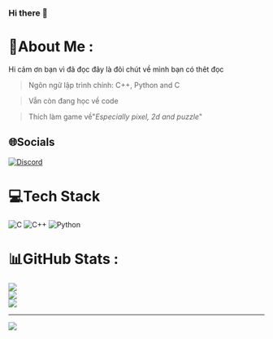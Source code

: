 ### Hi there 👋

# 💫About Me :
Hi cảm ơn bạn vì đã đọc đây là đôi chút về mình bạn có thêt đọc
                                            
>Ngôn ngữ lập trình chính: C++, Python and C

>Vẫn còn đang học về code

>Thích làm game về"*Especially pixel, 2d and puzzle*"




## 🌐Socials
[![Discord](https://img.shields.io/badge/Discord-%237289DA.svg?logo=discord&logoColor=white)](htttps://discord.gg/https://discord.gg/slk-community) 

# 💻Tech Stack
![C](https://img.shields.io/badge/c-%2300599C.svg?style=for-the-badge&logo=c&logoColor=white) ![C++](https://img.shields.io/badge/c++-%2300599C.svg?style=for-the-badge&logo=c%2B%2B&logoColor=white) ![Python](https://img.shields.io/badge/python-3670A0?style=for-the-badge&logo=python&logoColor=ffdd54)
# 📊GitHub Stats :
![](https://github-readme-stats.vercel.app/api?username=Jerryz1999&theme=radical&hide_border=false&include_all_commits=false&count_private=false)<br/>
![](https://github-readme-streak-stats.herokuapp.com/?user=Jerryz1999&theme=radical&hide_border=false)<br/>
![](https://github-readme-stats.vercel.app/api/top-langs/?username=Jerryz1999&theme=radical&hide_border=false&include_all_commits=false&count_private=false&layout=compact)


---
[![](https://visitcount.itsvg.in/api?id=Jerryz1999&icon=2&color=1)](https://visitcount.itsvg.in)
